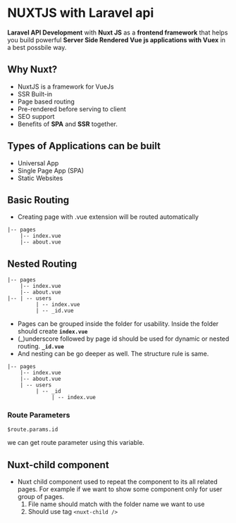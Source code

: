 # NUXTJS with Laravel api

**Laravel API Development** with **Nuxt JS** as a **frontend framework** that helps you build powerful **Server Side Rendered Vue js applications with Vuex** in a best possbile way.

## Why Nuxt?
- NuxtJS is a framework  for VueJs
- SSR Built-in
- Page based routing
- Pre-rendered before serving to client
- SEO support
- Benefits of **SPA** and **SSR** together.

## Types of Applications can be built

- Universal App
- Single Page App (SPA)
- Static Websites

## Basic Routing

- Creating page with .vue extension will be routed automatically

```
|-- pages
    |-- index.vue
    |-- about.vue
```

## Nested Routing

```
|-- pages
    |-- index.vue
    |-- about.vue
|-- | -- users
		 | -- index.vue
		 | -- _id.vue
```
- Pages can be grouped inside the folder for usability. Inside the folder should create **`index.vue`**
- (_)underscore followed by page id should be used for dynamic or nested routing. **`_id.vue`**
- And nesting can be go deeper as well. The structure rule is same.

```
|-- pages
    |-- index.vue
    |-- about.vue
    | -- users
		 | -- _id
			  | -- index.vue
```

### Route Parameters

	$route.params.id
we can get route parameter using this variable.

## Nuxt-child component

- Nuxt child component used to repeat the component to its all related pages. For example if we want to show some component only for user group of pages.
	 1. File name should match with the folder name we want to use
	 2. Should use tag `<nuxt-child />`
